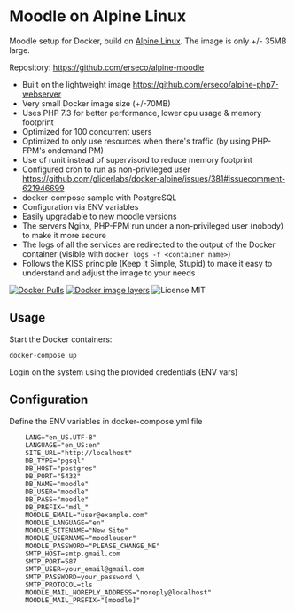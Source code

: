 # Moodle on Alpine Linux
Moodle setup for Docker, build on [Alpine Linux](http://www.alpinelinux.org/).
The image is only +/- 35MB large.

Repository: https://github.com/erseco/alpine-moodle


* Built on the lightweight image https://github.com/erseco/alpine-php7-webserver
* Very small Docker image size (+/-70MB)
* Uses PHP 7.3 for better performance, lower cpu usage & memory footprint
* Optimized for 100 concurrent users
* Optimized to only use resources when there's traffic (by using PHP-FPM's ondemand PM)
* Use of runit instead of supervisord to reduce memory footprint
* Configured cron to run as non-privileged user https://github.com/gliderlabs/docker-alpine/issues/381#issuecomment-621946699
* docker-compose sample with PostgreSQL
* Configuration via ENV variables
* Easily upgradable to new moodle versions
* The servers Nginx, PHP-FPM run under a non-privileged user (nobody) to make it more secure
* The logs of all the services are redirected to the output of the Docker container (visible with `docker logs -f <container name>`)
* Follows the KISS principle (Keep It Simple, Stupid) to make it easy to understand and adjust the image to your needs

[![Docker Pulls](https://img.shields.io/docker/pulls/erseco/alpine-moodle.svg)](https://hub.docker.com/r/erseco/alpine-moodle/)
[![Docker image layers](https://images.microbadger.com/badges/image/erseco/alpine-moodle.svg)](https://microbadger.com/images/erseco/alpine-moodle)
![License MIT](https://img.shields.io/badge/license-MIT-blue.svg)

## Usage

Start the Docker containers:

    docker-compose up

Login on the system using the provided credentials (ENV vars)

## Configuration
Define the ENV variables in docker-compose.yml file


```
    LANG="en_US.UTF-8"
    LANGUAGE="en_US:en"
    SITE_URL="http://localhost"
    DB_TYPE="pgsql"
    DB_HOST="postgres"
    DB_PORT="5432"
    DB_NAME="moodle"
    DB_USER="moodle"
    DB_PASS="moodle"
    DB_PREFIX="mdl_"
    MOODLE_EMAIL="user@example.com"
    MOODLE_LANGUAGE="en"
    MOODLE_SITENAME="New Site"
    MOODLE_USERNAME="moodleuser"
    MOODLE_PASSWORD="PLEASE_CHANGE_ME"
    SMTP_HOST=smtp.gmail.com
    SMTP_PORT=587
    SMTP_USER=your_email@gmail.com
    SMTP_PASSWORD=your_password \
    SMTP_PROTOCOL=tls
    MOODLE_MAIL_NOREPLY_ADDRESS="noreply@localhost"
    MOODLE_MAIL_PREFIX="[moodle]"
```

